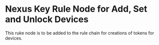 # Nexus Key Rule Node for Add, Set and Unlock Devices 
This ruke node is to be added to the rule chain for creations of tokens for devices.
